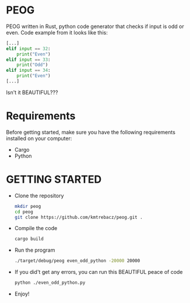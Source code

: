 PEOG
===========

PEOG written in Rust, python code generator that checks if input is odd or even. Code example from it looks like this:
```python
[...]
elif input == 32:
	print("Even")
elif input == 33:
	print("Odd")
elif input == 34:
	print("Even")
[...]
```
Isn't it BEAUTIFUL???


# Requirements
Before getting started, make sure you have the following requirements installed on your computer:
- Cargo
- Python

# GETTING STARTED
- Clone the repository

    ```bash
    mkdir peog
    cd peog
    git clone https://github.com/kmtrebacz/peog.git .
    ```
- Compile the code

    ```bash
    cargo build
    ```
- Run the program

    ```bash
    ./target/debug/peog even_odd_python -20000 20000
    ```
- If you did't get any errors, you can run this BEAUTIFUL peace of code

    ```bash
    python ./even_odd_python.py
    ```
- Enjoy!
